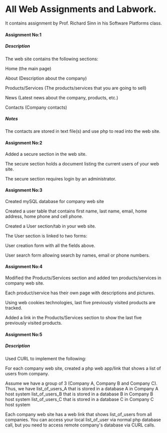 # All Web Assignments and Labwork.
It contains assignment by Prof. Richard Sinn in his Software Platforms class.

#### Assignment No:1
##### Description


The web site contains the following sections:

Home (the main page)

About (Description about the company)

Products/Services (The products/services that you are going to sell)

News (Latest news about the company, products, etc.)

Contacts (Company contacts)
 

##### Notes
The contacts are stored in text file(s) and use php to read into the web site.

#### Assignment No:2

Added a secure section in the web site.

The secure section holds a document listing the current users of your web site. 

The secure section requires login by an administrator.

#### Assignment No:3

Created mySQL database for company web site

Created a user table that contains first name, last name, email, home address, home phone and cell phone.

Created a User section/tab in your web site.

The User section is linked to two forms:

User creation form with all the fields above.

User search form allowing search by names, email or phone numbers.


#### Assignment No:4

Modified the Products/Services section and added ten products/services in company web site.

Each product/service has their own page with descriptions and pictures.

Using web cookies technologies, last five previously visited products are tracked.

Added a link in the Products/Services section to show the last five previously visited products.
 

#### Assignment No:5
##### Description

Used CURL to implement the following:

For each company web site, created a php web app/link that shows a list of users from company.

Assume we have a group of 3 (Company A, Company B and Company C). Thus, we have
list_of_users_A that is stored in a database A in Company A host system
list_of_users_B that is stored in a database B in Company B host system
list_of_users_C that is stored in a database C in Company C host system

Each company web site has a web link that shows list_of_users from all companies. You can access your local list_of_user via normal php database call, but you need to access remote company's database via CURL calls.




